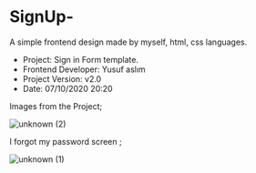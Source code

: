 # SignUp-
A simple frontend design made by myself, html, css languages.


- Project: Sign in  Form template.
- Frontend Developer: Yusuf aslım
- Project Version: v2.0
- Date: 07/10/2020 20:20


Images from the Project;


![unknown (2)](https://user-images.githubusercontent.com/72263391/95738587-24609500-0c92-11eb-960f-523d72c5c06c.png)

I forgot my password screen ;

![unknown (1)](https://user-images.githubusercontent.com/72263391/95736894-84097100-0c8f-11eb-9155-b561e823d945.png)




